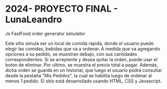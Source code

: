 # 2024- PROYECTO FINAL - LunaLeandro
Js FastFood order generator simulator

Este sitio simula ser un local de comida rápida, donde el usuario puede elegir las comidas, bebidas que va a ordenar. A medida que va agregando opciones a su pedido, se muestran debajo, con sus cantidades correspondientes. Si se arrepiente y desea quitar la orden, puede usar el boton de eliminar. Por ultimo, se muestra el precio total a pagar. Además, dicha orden se guarda en un historial, que luego el usuario podrá consultar desde la pestaña "Mis Pedidos", la cual se habilita luego de ordenar al menos 1 pedido. 
El sitio está desarrollado usando HTML, CSS y Javascript.   
